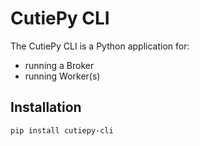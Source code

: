 # CutiePy CLI

The CutiePy CLI is a Python application for:

* running a Broker
* running Worker(s)

## Installation

``` console
pip install cutiepy-cli
```
